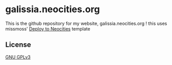 # galissia.neocities.org
This is the github repository for my website, galissia.neocities.org !
this uses missmoss' [Deploy to Neocities](https://github.com/burned-salmon/deploy-to-neocities-template) template
## License
[GNU GPLv3](https://choosealicense.com/licenses/gpl-3.0/)
